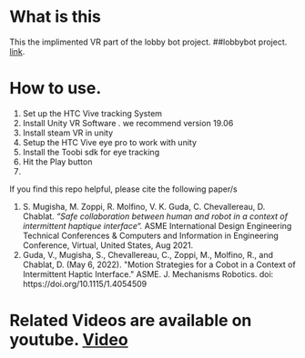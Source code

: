 # What is this
This the implimented VR part of the lobby bot project. ##lobbybot project. [link](https://www.lobbybot.fr/).

# How to use.
<ol>
<li>Set up the HTC Vive tracking System </li>
<li>Install Unity VR Software . we recommend version 19.06 </li>
<li>Install steam VR in unity</li>
<li>Setup the HTC Vive eye pro to work with unity </li>
<li>Install the Toobi sdk for eye tracking </li>
<li>Hit the Play button <li>
</ol>
If you find this repo helpful, please cite the following paper/s
<ol>

<li>S. Mugisha, M. Zoppi, R. Molfino, V. K. Guda, C. Chevallereau, D. Chablat. <i>“Safe collaboration between human and robot in a context of intermittent haptique interface“. </i>
ASME International Design Engineering Technical Conferences & Computers and Information in Engineering Conference, Virtual, United States, Aug 2021. </li>

<li>Guda, V., Mugisha, S., Chevallereau, C., Zoppi, M., Molfino, R., and Chablat, D. (May 6, 2022). "Motion Strategies for a Cobot in a Context of Intermittent Haptic Interface." ASME. J. Mechanisms Robotics. doi: https://doi.org/10.1115/1.4054509 </li>
</ol>

# Related Videos are available on youtube. [Video](https://www.youtube.com/watch?v=wz0dJjk4-qk)

